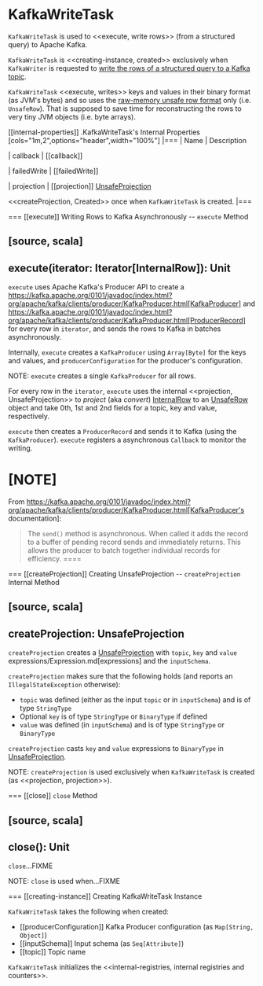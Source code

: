 # KafkaWriteTask

`KafkaWriteTask` is used to <<execute, write rows>> (from a structured query) to Apache Kafka.

`KafkaWriteTask` is <<creating-instance, created>> exclusively when `KafkaWriter` is requested to [write the rows of a structured query to a Kafka topic](KafkaWriter.md#write).

`KafkaWriteTask` <<execute, writes>> keys and values in their binary format (as JVM's bytes) and so uses the [raw-memory unsafe row format](../UnsafeRow.md) only (i.e. `UnsafeRow`). That is supposed to save time for reconstructing the rows to very tiny JVM objects (i.e. byte arrays).

[[internal-properties]]
.KafkaWriteTask's Internal Properties
[cols="1m,2",options="header",width="100%"]
|===
| Name
| Description

| callback
| [[callback]]

| failedWrite
| [[failedWrite]]

| projection
| [[projection]] [UnsafeProjection](../expressions/UnsafeProjection.md)

<<createProjection, Created>> once when `KafkaWriteTask` is created.
|===

=== [[execute]] Writing Rows to Kafka Asynchronously -- `execute` Method

[source, scala]
----
execute(iterator: Iterator[InternalRow]): Unit
----

`execute` uses Apache Kafka's Producer API to create a https://kafka.apache.org/0101/javadoc/index.html?org/apache/kafka/clients/producer/KafkaProducer.html[KafkaProducer] and https://kafka.apache.org/0101/javadoc/index.html?org/apache/kafka/clients/producer/KafkaProducer.html[ProducerRecord] for every row in `iterator`, and sends the rows to Kafka in batches asynchronously.

Internally, `execute` creates a `KafkaProducer` using `Array[Byte]` for the keys and values, and `producerConfiguration` for the producer's configuration.

NOTE: `execute` creates a single `KafkaProducer` for all rows.

For every row in the `iterator`, `execute` uses the internal <<projection, UnsafeProjection>> to _project_ (aka _convert_) [InternalRow](../InternalRow.md) to an [UnsafeRow](../UnsafeRow.md) object and take 0th, 1st and 2nd fields for a topic, key and value, respectively.

`execute` then creates a `ProducerRecord` and sends it to Kafka (using the `KafkaProducer`). `execute` registers a asynchronous `Callback` to monitor the writing.

[NOTE]
====
From https://kafka.apache.org/0101/javadoc/index.html?org/apache/kafka/clients/producer/KafkaProducer.html[KafkaProducer's documentation]:

> The `send()` method is asynchronous. When called it adds the record to a buffer of pending record sends and immediately returns. This allows the producer to batch together individual records for efficiency.
====

=== [[createProjection]] Creating UnsafeProjection -- `createProjection` Internal Method

[source, scala]
----
createProjection: UnsafeProjection
----

`createProjection` creates a [UnsafeProjection](../expressions/UnsafeProjection.md) with `topic`, `key` and `value` expressions/Expression.md[expressions] and the `inputSchema`.

`createProjection` makes sure that the following holds (and reports an `IllegalStateException` otherwise):

* `topic` was defined (either as the input `topic` or in `inputSchema`) and is of type `StringType`
* Optional `key` is of type `StringType` or `BinaryType` if defined
* `value` was defined (in `inputSchema`) and is of type `StringType` or `BinaryType`

`createProjection` casts `key` and `value` expressions to `BinaryType` in [UnsafeProjection](../expressions/UnsafeProjection.md).

NOTE: `createProjection` is used exclusively when `KafkaWriteTask` is created (as <<projection, projection>>).

=== [[close]] `close` Method

[source, scala]
----
close(): Unit
----

`close`...FIXME

NOTE: `close` is used when...FIXME

=== [[creating-instance]] Creating KafkaWriteTask Instance

`KafkaWriteTask` takes the following when created:

* [[producerConfiguration]] Kafka Producer configuration (as `Map[String, Object]`)
* [[inputSchema]] Input schema (as `Seq[Attribute]`)
* [[topic]] Topic name

`KafkaWriteTask` initializes the <<internal-registries, internal registries and counters>>.

